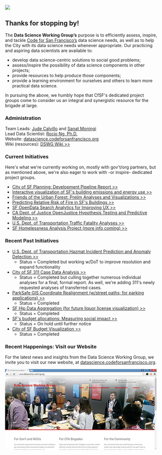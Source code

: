 ![](datascience-wg_header.jpg)

## Thanks for stopping by!

The **Data Science Working Group’s** purpose is to efficiently assess, inspire, and tackle [Code for San Francisco’s](http://www.codeforsanfrancisco.org) data science needs, as well as to help the City with its data science needs whenever appropriate. Our practicing and aspiring data scientists are available to:  

+ develop data science-centric solutions to social good problems;
+ assess/inspire the possibility of data science components in other projects;
+ provide resources to help produce those components;
+ provide a learning environment for ourselves and others to learn more practical data science.

In pursuing the above, we humbly hope that CfSF's dedicated project groups come to consider us an integral and synergistic resource for the brigade at large.

### Administration

Team Leads: [Jude Calvillo](http://linkd.in/1BGeytb) and [Sanat Moningi](http://bit.ly/1PFurlp)  
Lead Data Scientist: [Rocio Ng, Ph.D.](https://goo.gl/WxCdSt)  
Website: [datascience.codeforsanfrancisco.org](http://datascience.codeforsanfrancisco.org)  
Wiki (resources): [DSWG Wiki >>](https://github.com/sfbrigade/data-science-wg/wiki)  

### Current Initiatives

Here's what we're currently working on, mostly with gov't/org partners, but as mentioned above, we're also eager to work with -or inspire- dedicated project groups.

+ [City of SF Planning: Development Pipeline Report >>](https://github.com/sfbrigade/datasci-housing-pipeline)
+ [Interactive visualization of SF's building emissions and energy use >>](https://github.com/sfbrigade/datasci-SF-Environment-Benchmark)
+ [Friends of the Urban Forest: Prelim Analyses and Visualizations >>](https://github.com/sfbrigade/street-tree-viz)
+ [Predicting Relative Risk of Fire in SF's Buildings >>](https://github.com/bnlcas/SF_firerisk)
+ [SF OpenData Search Analytics for Improving UX >>](https://github.com/sfbrigade/open-data-search)
+ [CA Dept. of Justice OpenJustice Hypothesis Testing and Predictive Modeling >>](https://github.com/sfbrigade/CA_DOJ_OpenJustice)
+ [U.S. Dept. of Transportation Traffic Fatality Analyses >>](https://github.com/sfbrigade/dswg-dot-fars)  
+ [SF Homelessness Analysis Project (more info coming) >>](https://github.com/sfbrigade/sfhomelessproject)


### Recent Past Initiatives

+ [U.S. Dept. of Transportation Hazmat Incident Prediction and Anomaly Detection >>](https://github.com/bayeshack2016/cfsf-datasci_dot-hazmat)
    - Status = Completed but working w/DoT to improve resolution and expand functionality  
+ [City of SF 311 Case Data Analysis >>](https://github.com/sfbrigade/data-science-wg/tree/master/projects-in-this-repo/SF_311_Data-Analysis)
    - Status = Completed but culling together numerous individual analyses for a final, formal report. As well, we're adding 311's newly requested analyses of transferred cases.
+ [ParkSafe GIS Coordinate Realignment (w/street paths; for parking applications) >>](https://github.com/sfbrigade/data-science-wg/tree/master/projects-in-this-repo/Park-Safe_GIS-Solution)
    - Status = Completed
+ [SF Hip Data Aggregation (for future liquor license visualization) >>](https://github.com/davidrs/sfhip-map)
    - Status = Completed
+ [SF's budget allocations: Measuring social impact >>](https://github.com/RocioSNg/SF_brigade_impact_gov)
    - Status = On hold until further notice
+ [City of SF Budget Visualization >>](https://github.com/sameerank/sf-budget-visualization)
    - Status = Completed


### Recent Happenings: Visit our Website

For the latest news and insights from the Data Science Working Group, we invite you to visit our new website, at [datascience.codeforsanfrancisco.org](http://datascience.codeforsanfrancisco.org/).

[![](dswg_site-screenshot.jpg)](http://datascience.codeforsanfrancisco.org/)
